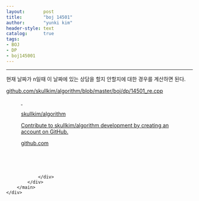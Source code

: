 ```yaml
---
layout:       post
title:        "boj 14501"
author:       "yunki kim"
header-style: text
catalog:      true
tags: 
- BOJ
- DP
- boj145001
---
```


<head></head>
<body id="tt-body-page" class="">
<div id="wrap" class="wrap-right">
    <div id="container">
        <main class="main ">
            <div class="area-main">
                <div class="area-view">
                    <div class="article-header"></div>
                    <hr>
                    <div class="article-view">
                        <div class="contents_style">
                            <p>현재 날짜가 n일때 이 날짜에 있는 상담을 할지 안할지에 대한 경우를 계산하면 된다.&nbsp;</p>
<p><a href="https://github.com/skullkim/algorithm/blob/master/boj/dp/14501_re.cpp" target="_blank" rel="noopener">github.com/skullkim/algorithm/blob/master/boj/dp/14501_re.cpp</a></p>
<figure id="og_1614252862815" contenteditable="false" data-ke-type="opengraph" data-og-type="object" data-og-title="skullkim/algorithm" data-og-description="Contribute to skullkim/algorithm development by creating an account on GitHub." data-og-host="github.com" data-og-source-url="https://github.com/skullkim/algorithm/blob/master/boj/dp/14501_re.cpp" data-og-url="https://github.com/skullkim/algorithm" data-og-image="https://scrap.kakaocdn.net/dn/ifrBk/hyJn3SXVnO/QHvdGtHYQIk5Qvlce6wC8K/img.jpg?width=400&amp;height=400&amp;face=0_0_400_400"><a href="https://github.com/skullkim/algorithm/blob/master/boj/dp/14501_re.cpp" target="_blank" rel="noopener" data-source-url="https://github.com/skullkim/algorithm/blob/master/boj/dp/14501_re.cpp">
<div class="og-image" style="background-image: url('https://scrap.kakaocdn.net/dn/ifrBk/hyJn3SXVnO/QHvdGtHYQIk5Qvlce6wC8K/img.jpg?width=400&amp;height=400&amp;face=0_0_400_400');">&nbsp;</div>
<div class="og-text">
<p class="og-title">skullkim/algorithm</p>
<p class="og-desc">Contribute to skullkim/algorithm development by creating an account on GitHub.</p>
<p class="og-host">github.com</p>
</div>
</a></figure>
<p>&nbsp;</p>
                        </div>
                        <br>
                        <div class="tags"></div>
                    </div>
                    
                </div>
            </div>
        </main>
    </div>
</div>


</body>